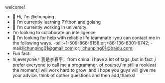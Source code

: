 welcome!
- 👋 Hi, I’m @chunping
- 🌱 I’m currently learning PYthon and golang
- 🔭 I’m currently working in university
-  I’m looking to collaborate on intelligence
- 🤔 I’m looking for help with reliable life teammate
-you can contact me in the following ways.
-tell:+1-509-866-6158;or;+86-136-8301-9742;
-mail:lichunping01@gmail.com;or;lichunping01@baidu.com;
-  Fun fact: 
-  hi,everyone！我是李春平，from china.
i have a lot of tags ,but in fact ,i prefer everyone to call me a programmer.
of course,i'm still a rookieat the moment,i will work hard to grow ,and i hope you guys will give me  your advice.
think of opther questions and then add,thanks!
